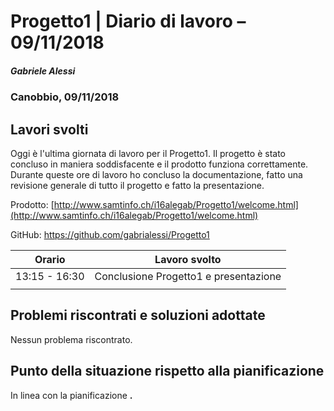 # Progetto1 | Diario di lavoro – 09/11/2018

##### Gabriele Alessi

### Canobbio, 09/11/2018

## Lavori svolti

Oggi è l&#39;ultima giornata di lavoro per il Progetto1.
Il progetto è stato concluso in maniera soddisfacente e il prodotto funziona correttamente.
Durante queste ore di lavoro ho concluso la documentazione, fatto una revisione generale di tutto il progetto e fatto la presentazione.

Prodotto: [http://www.samtinfo.ch/i16alegab/Progetto1/welcome.html](http://www.samtinfo.ch/i16alegab/Progetto1/welcome.html)

GitHub: https://github.com/gabrialessi/Progetto1

| Orario | Lavoro svolto |
| --- | --- |
| 13:15 - 16:30 | Conclusione Progetto1 e presentazione |
|   |   |

## Problemi riscontrati e soluzioni adottate

Nessun problema riscontrato.

## Punto della situazione rispetto alla pianificazione

In linea con la pianificazione **.**